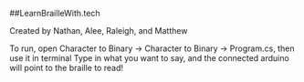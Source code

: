 ##LearnBrailleWith.tech

Created by Nathan, Alee, Raleigh, and Matthew

To run, open Character to Binary -> Character to Binary -> Program.cs, then use it in terminal
Type in what you want to say, and the connected arduino will point to the braille to read!